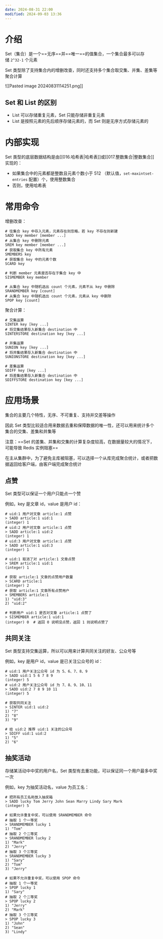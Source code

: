 ```yaml
---
date: 2024-08-31 22:00
modified: 2024-09-03 13:36
---
```



# 介绍

Set（集合）是一个==无序==并==唯一==的值集合，一个集合最多可以存储 `2^32-1` 个元素

Set 类型除了支持集合内的增删改查，同时还支持多个集合取交集、并集、差集等聚合计算

![[Pasted image 20240831114251.png]]

## Set 和 List 的区别

- List 可以存储重复元素，Set 只能存储非重复元素
- List 是按照元素的先后顺序存储元素的，而 Set 则是无序方式存储元素的

# 内部实现

Set 类型的底层数据结构是由[[016.哈希表|哈希表]]或[[017.整数集合|整数集合]]实现的：

- 如果集合中的元素都是整数且元素个数小于 512 （默认值，`set-maxintset-entries` 配置）个，使用整数集合
- 否则，使用哈希表

# 常用命令

增删改查：

```shell
# 往集合 key 中存入元素，元素存在则忽略，若 key 不存在则新建
SADD key member [member ...]
# 从集合 key 中删除元素
SREM key member [member ...]
# 获取集合 key 中所有元素
SMEMBERS key
# 获取集合 key 中的元素个数
SCARD key

# 判断 member 元素是否存在于集合 key 中
SISMEMBER key member

# 从集合 key 中随机选出 count 个元素，元素不从 key 中删除
SRANDMEMBER key [count]
# 从集合 key 中随机选出 count 个元素，元素从 key 中删除
SPOP key [count]
```

聚合计算：

```shell
# 交集运算
SINTER key [key ...]
# 将交集结果存入新集合 destination 中
SINTERSTORE destination key [key ...]

# 并集运算
SUNION key [key ...]
# 将并集结果存入新集合 destination 中
SUNIONSTORE destination key [key ...]

# 差集运算
SDIFF key [key ...]
# 将差集结果存入新集合 destination 中
SDIFFSTORE destination key [key ...]
```

# 应用场景

集合的主要几个特性，无序、不可重复、支持并交差等操作

因此 Set 类型比较适合用来数据去重和保障数据的唯一性，还可以用来统计多个集合的交集、差集和并集等

注意：==Set 的差集、并集和交集的计算复杂度较高，在数据量较大的情况下，可能导致 Redis 实例阻塞==

在主从集群中，为了避免主库被阻塞，可以选择一个从库完成聚合统计，或者把数据返回给客户端，由客户端完成聚合统计

## 点赞

Set 类型可以保证一个用户只能点一个赞

例如，key 是文章 id，value 是用户 id：

```shell
# uid:1 用户对文章 article:1 点赞
> SADD article:1 uid:1
(integer) 1
# uid:2 用户对文章 article:1 点赞
> SADD article:1 uid:2
(integer) 1
# uid:3 用户对文章 article:1 点赞
> SADD article:1 uid:3
(integer) 1

# uid:1 取消了对 article:1 文章点赞
> SREM article:1 uid:1
(integer) 1

# 获取 article:1 文章的点赞用户数量
> SCARD article:1
(integer) 2
# 获取 article:1 文章所有点赞用户
> SMEMBERS article:1
1) "uid:3"
2) "uid:2"

# 判断用户 uid:1 是否对文章 article:1 点赞了
> SISMEMBER article:1 uid:1
(integer) 0  # 返回 0 说明没点赞，返回 1 则说明点赞了
```

## 共同关注

Set 类型支持交集运算，所以可以用来计算共同关注的好友、公众号等

例如，key 是用户 id，value 是已关注公众号的 id：

```shell
# uid:1 用户关注公众号 id 为 5、6、7、8、9
> SADD uid:1 5 6 7 8 9
(integer) 5
# uid:2 用户关注公众号 id 为 7、8、9、10、11
> SADD uid:2 7 8 9 10 11
(integer) 5

# 获取共同关注
> SINTER uid:1 uid:2
1) "7"
2) "8"
3) "9"

# 给 uid:2 推荐 uid:1 关注的公众号
> SDIFF uid:1 uid:2
1) "5"
2) "6"
```

## 抽奖活动

存储某活动中中奖的用户名，Set 类型有去重功能，可以保证同一个用户最多中奖一次

例如，key 为抽奖活动名，value 为员工名：

```shell
# 把所有员工名称放入抽奖箱
> SADD lucky Tom Jerry John Sean Marry Lindy Sary Mark
(integer) 5

# 如果允许重复中奖，可以使用 SRANDMEMBER 命令
# 抽取 1 个一等奖
> SRANDMEMBER lucky 1
1) "Tom"
# 抽取 2 个二等奖
> SRANDMEMBER lucky 2
1) "Mark"
2) "Jerry"
# 抽取 3 个三等奖
> SRANDMEMBER lucky 3
1) "Sary"
2) "Tom"
3) "Jerry"

# 如果不允许重复中奖，可以使用 SPOP 命令
# 抽取 1 个一等奖
> SPOP lucky 1
1) "Sary"
# 抽取 2 个二等奖
> SPOP lucky 2
1) "Jerry"
2) "Mark"
# 抽取 3 个三等奖
> SPOP lucky 3
1) "John"
2) "Sean"
3) "Lindy"
```
